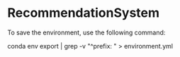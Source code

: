 # RecommendationSystem

To save the environment, use the following command:

conda env export | grep -v "^prefix: " > environment.yml
